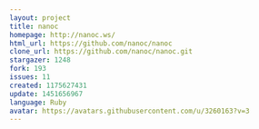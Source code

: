 ```yaml
---
layout: project
title: nanoc
homepage: http://nanoc.ws/
html_url: https://github.com/nanoc/nanoc
clone_url: https://github.com/nanoc/nanoc.git
stargazer: 1248
fork: 193
issues: 11
created: 1175627431
update: 1451656967
language: Ruby
avatar: https://avatars.githubusercontent.com/u/3260163?v=3
---
```

